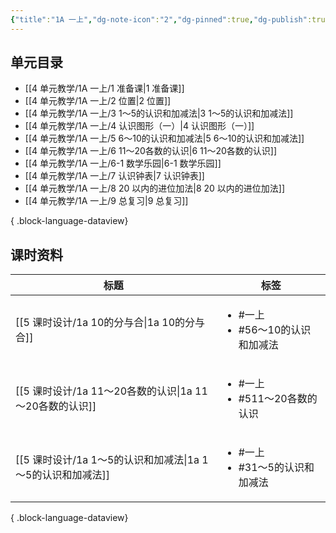 ```yaml
---
{"title":"1A 一上","dg-note-icon":"2","dg-pinned":true,"dg-publish":true,"permalink":"/4 单元教学/1A 一上/","pinned":true,"dgPassFrontmatter":true,"noteIcon":"2"}
---
```



## 单元目录

- [[4 单元教学/1A 一上/1 准备课\|1 准备课]]
- [[4 单元教学/1A 一上/2 位置\|2 位置]]
- [[4 单元教学/1A 一上/3 1～5的认识和加减法\|3 1～5的认识和加减法]]
- [[4 单元教学/1A 一上/4 认识图形（一）\|4 认识图形（一）]]
- [[4 单元教学/1A 一上/5 6～10的认识和加减法\|5 6～10的认识和加减法]]
- [[4 单元教学/1A 一上/6 11～20各数的认识\|6 11～20各数的认识]]
- [[4 单元教学/1A 一上/6-1 数学乐园\|6-1 数学乐园]]
- [[4 单元教学/1A 一上/7 认识钟表\|7 认识钟表]]
- [[4 单元教学/1A 一上/8 20 以内的进位加法\|8 20 以内的进位加法]]
- [[4 单元教学/1A 一上/9 总复习\|9 总复习]]

{ .block-language-dataview}

## 课时资料

| 标题                                         | 标签                                          |
| ------------------------------------------ | ------------------------------------------- |
| [[5 课时设计/1a 10的分与合\|1a 10的分与合]]         | <ul><li>#一上</li><li>#56～10的认识和加减法</li></ul> |
| [[5 课时设计/1a 11～20各数的认识\|1a 11～20各数的认识]] | <ul><li>#一上</li><li>#511～20各数的认识</li></ul>  |
| [[5 课时设计/1a 1～5的认识和加减法\|1a 1～5的认识和加减法]] | <ul><li>#一上</li><li>#31～5的认识和加减法</li></ul>  |

{ .block-language-dataview}

